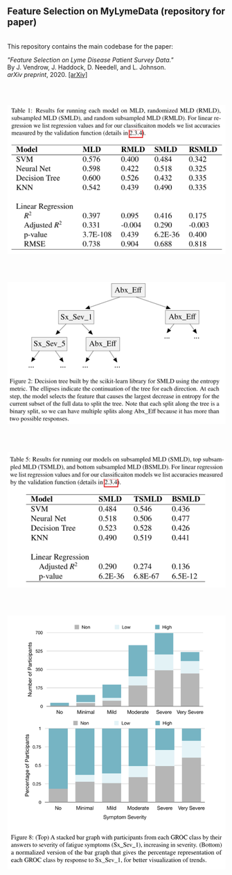 ## Feature Selection on MyLymeData (repository for paper)

<br/> This repository contains the main codebase for the paper: <br/>

*"Feature Selection on Lyme Disease Patient Survey Data."* <br/>
By J. Vendrow, J. Haddock, D. Needell, and L. Johnson. <br/>
*arXiv preprint*, 2020. [[arXiv]](https://arxiv.org/abs/2009.09087)

<br /><br />

<p align="left">
<img width="700px" src="https://github.com/jvendrow/Feature-Selection-on-MyLymeData/blob/master/figures/Table_1.png" alt="table_1">
</p>
<br /><br />
<p align="left">
<img width="700px" src="https://github.com/jvendrow/Feature-Selection-on-MyLymeData/blob/master/figures/Figure_2.png" alt="figure_2">
</p>
<br /><br />
<p align="left">
<img width="700px" src="https://github.com/jvendrow/Feature-Selection-on-MyLymeData/blob/master/figures/Table_5.png" alt="table_5">
</p>
<br /><br />
<p align="left">
<img width="700px" src="https://github.com/jvendrow/Feature-Selection-on-MyLymeData/blob/master/figures/Figure_8.png" alt="figure_8">
</p>

